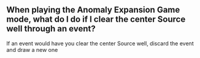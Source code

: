 ## When playing the Anomaly Expansion Game mode, what do I do if I clear the center Source well through an event?

If an event would have you clear the center Source well, discard the event and draw a new one
